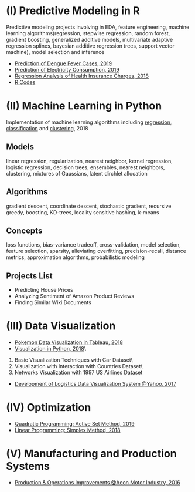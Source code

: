 # (I) Predictive Modeling in R
Predictive modeling projects involving in EDA, feature engineering, machine learning algorithms(regression, stepwise regression, random forest, gradient boosting, generalized additive models, multivariate adaptive regression splines, bayesian additive regression trees, support vector machine), model selection and inference
* [Prediction of Dengue Fever Cases, 2019](https://github.com/ycc3041/Predictive-Modeling-in-R/blob/master/Project%20Documents/Prediction%20of%20Dengue%20Fever%20Cases.pdf)
* [Prediction of Electricity Consumption, 2019](https://github.com/ycc3041/Predictive-Modeling-in-R/blob/master/Project%20Documents/Prediction%20of%20Electricity%20Consumption.pdf)
* [Regression Analysis of Health Insurance Charges, 2018](https://github.com/ycc3041/Predictive-Modeling-in-R/blob/master/Project%20Documents/Regression%20Analysis%20of%20Health%20Insurance%20Charges.pdf)
* [R Codes](https://github.com/ycc3041/Predictive-Modeling-in-R/tree/master/R%20Codes)

# (II) Machine Learning in Python
Implementation of machine learning algorithms including [regression](https://github.com/ycc3041/Machine-Learning/tree/master/Regression), [classification](https://github.com/ycc3041/Machine-Learning/tree/master/Classification) and [clustering](https://github.com/ycc3041/Machine-Learning/tree/master/Clustering), 2018

## Models
linear regression, regularization, nearest neighbor, kernel regression, logistic regression, decision trees, ensembles, nearest neighbors, clustering, mixtures of Gaussians, latent dirchlet allocation
## Algorithms
gradient descent, coordinate descent, stochastic gradient, recursive greedy, boosting, KD-trees, locality sensitive hashing, k-means 
## Concepts
loss functions, bias-variance tradeoff, cross-validation, model selection, feature selection, sparsity, alleviating overfitting, precision-recall, distance metrics, approximation algorithms, probabilistic modeling
## Projects List
* Predicting House Prices
* Analyzing Sentiment of Amazon Product Reviews
* Finding Similar Wiki Documents

# (III) Data Visualization
* [Pokemon Data Visualization in Tableau, 2018](https://public.tableau.com/profile/yung.ching.chen#!/vizhome/PokemonDataVisualization/Story1)
* [Visualization in Python, 2018](https://github.com/ycc3041/Data-Visualization)\
1. Basic Visualization Techniques with Car Dataset\
2. Visualization with Interaction with Countries Dataset\
3. Networks Visualization with 1997 US Airlines Dataset
* [Development of Logistics Data Visualization System @Yahoo, 2017](https://github.com/ycc3041/All-Projects-List/blob/master/Development%20of%20Logistics%20Data%20Visualization%20System.pdf) 

# (IV) Optimization 
* [Quadratic Programming: Active Set Method, 2019](https://github.com/ycc3041/Optimization/blob/master/II.%20Active%20Set%20Method.py)
* [Linear Programming: Simplex Method, 2018](https://github.com/ycc3041/Optimization/blob/master/I.%20Simplex%20Method.py)

# (V) Manufacturing and Production Systems
* [Production & Operations Improvements @Aeon Motor Industry, 2016](https://github.com/ycc3041/All-Projects-List/blob/master/Production%20%26%20Operations%20Improvements.pdf) 
